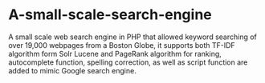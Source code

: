 # A-small-scale-search-engine
A small scale web search engine in PHP that allowed keyword searching of over 19,000 webpages from a Boston Globe,
it supports both TF-IDF algorithm form Solr Lucene and PageRank algorithm for ranking, autocomplete function, spelling correction, as well as script function are added to mimic Google search engine.
